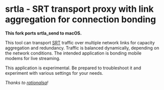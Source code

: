 srtla - SRT transport proxy with link aggregation for connection bonding
=====

**This fork ports srtla_send to macOS.**

This tool can transport [SRT](https://github.com/Haivision/srt/) traffic over multiple network links for capacity aggregation and redundancy. Traffic is balanced dynamically, depending on the network conditions. The intended application is bonding mobile modems for live streaming.

This application is experimental. Be prepared to troubleshoot it and experiment with various settings for your needs.


_Thanks to [rationalsa](https://github.com/rationalsa)!_
